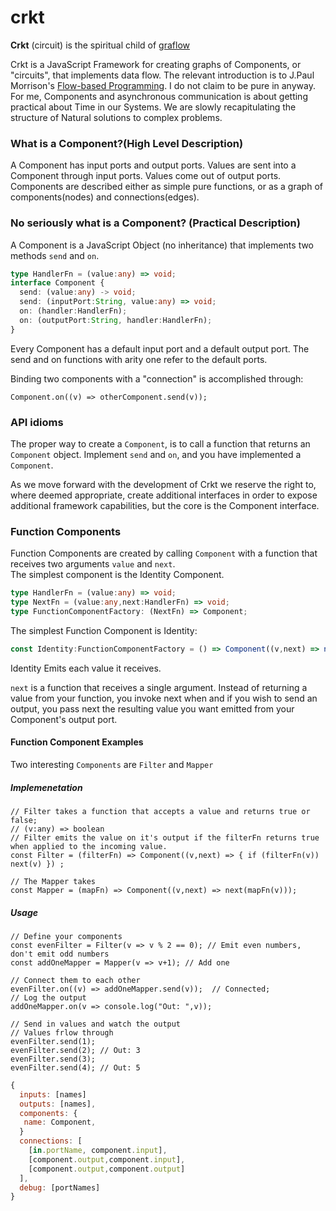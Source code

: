 # crkt

**Crkt** (circuit) is the spiritual child of [graflow](http://github.com/pmros/graflow)

Crkt is a JavaScript Framework for creating graphs of Components, or "circuits", that implements data flow. 
The relevant introduction is to J.Paul Morrison's [Flow-based Programming](https://jpaulm.github.io/fbp/index.html).
I do not claim to be pure in anyway.  For me, Components and asynchronous communication is about getting practical about
Time in our Systems.  We are slowly recapitulating the structure of Natural solutions to complex problems. 

### What is a Component?(High Level Description)
A Component has input ports and output ports.  Values are sent into a Component through 
input ports.  Values come out of output ports.  Components are described either as simple pure functions, or as a graph 
of components(nodes) and connections(edges).

### No seriously what is a Component? (Practical Description)
A Component is a JavaScript Object (no inheritance) that implements two methods `send` and `on`.
```typescript
type HandlerFn = (value:any) => void;
interface Component {
  send: (value:any) -> void;
  send: (inputPort:String, value:any) => void;
  on: (handler:HandlerFn);
  on: (outputPort:String, handler:HandlerFn);
}
```
Every  Component has a default input port and a default output port.  The send and on functions with arity one refer to 
the default ports.

Binding two components with a "connection" is accomplished through:
```ecmascript 6
Component.on((v) => otherComponent.send(v));
```
### API idioms
The proper way to create a `Component`, is to call a function that returns an `Component` object. Implement `send` and 
`on`, and you have implemented a `Component`.

As we move forward with the development of Crkt we reserve the right to, where deemed appropriate, create additional 
interfaces in order to expose additional framework capabilities, but the core is the Component interface.

### Function Components
Function Components are created by calling `Component` with a function that receives two arguments `value` and `next`.  
The simplest component is the Identity Component. 
```typescript
type HandlerFn = (value:any) => void;
type NextFn = (value:any,next:HandlerFn) => void;
type FunctionComponentFactory: (NextFn) => Component;
```
The simplest Function Component is Identity:
```typescript
const Identity:FunctionComponentFactory = () => Component((v,next) => next(v));
```
Identity Emits each value it receives.

`next` is a function that receives a single argument.  Instead of returning a value from your function, you invoke next
when and if you wish to send an output, you pass next the resulting value you want emitted from your Component's output 
port.

#### Function Component Examples
Two interesting `Components` are `Filter` and `Mapper`
##### Implemenetation
```ecmascript 6
// Filter takes a function that accepts a value and returns true or false;
// (v:any) => boolean
// Filter emits the value on it's output if the filterFn returns true when applied to the incoming value.
const Filter = (filterFn) => Component((v,next) => { if (filterFn(v)) next(v) }) ;

// The Mapper takes
const Mapper = (mapFn) => Component((v,next) => next(mapFn(v)));
````
##### Usage
```ecmascript 6
// Define your components
const evenFilter = Filter(v => v % 2 == 0); // Emit even numbers, don't emit odd numbers
const addOneMapper = Mapper(v => v+1); // Add one

// Connect them to each other
evenFilter.on((v) => addOneMapper.send(v));  // Connected;
// Log the output
addOneMapper.on(v => console.log("Out: ",v));

// Send in values and watch the output
// Values frlow through
evenFilter.send(1);
evenFilter.send(2); // Out: 3
evenFilter.send(3);
evenFilter.send(4); // Out: 5
```



```javascript
{ 
  inputs: [names]
  outputs: [names],
  components: {
   name: Component,
  }
  connections: [
    [in.portName, component.input],
    [component.output,component.input],
    [component.output,component.output]
  ],
  debug: [portNames]
}
```

